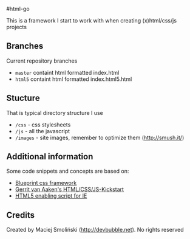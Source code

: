 #html-go

This is a framework I start to work with when creating (x)html/css/js projects

## Branches

Current repository branches

* `master` containt html formatted index.html
* `html5` containt html formatted index.html5.html

## Stucture

That is typical directory structure I use

* `/css` - css stylesheets
* `/js` - all the javascript
* `/images` - site images, remember to optimize them (http://smush.it/)

## Additional information

Some code snippets and concepts are based on:

* [Blueprint css framework](http://blueprintcss.org) 
* [Gerrit van Aaken's HTML/CSS/JS-Kickstart](http://praegnanz.de/weblog/htmlcssjs-kickstart)
* [HTML5 enabling script for IE](http://remysharp.com/2009/01/07/html5-enabling-script/)

## Credits

Created by Maciej Smoliński (http://devbubble.net). No rights reserved